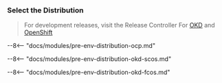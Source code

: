 ### Select the Distribution

> For development releases, visit the Release Controller For [OKD](https://amd64.origin.releases.ci.openshift.org/) and [OpenShift](https://openshift-release.apps.ci.l2s4.p1.openshiftapps.com/)

--8<-- "docs/modules/pre-env-distribution-ocp.md"

--8<-- "docs/modules/pre-env-distribution-okd-scos.md"

--8<-- "docs/modules/pre-env-distribution-okd-fcos.md"